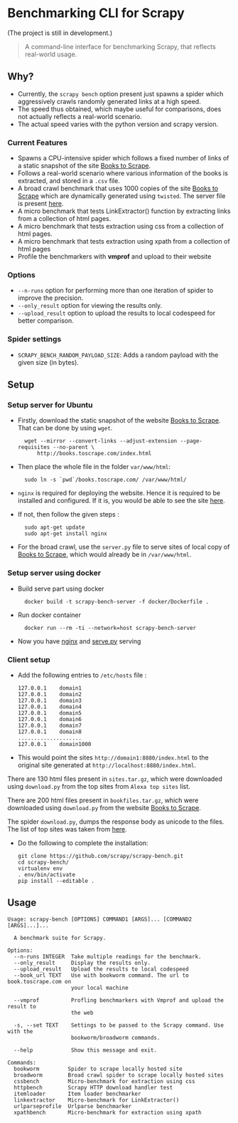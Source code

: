 # Benchmarking CLI for Scrapy
(The project is still in development.)

>A command-line interface for benchmarking Scrapy, that reflects real-world usage.

## Why?

* Currently, the `scrapy bench` option present just spawns a spider which aggressively crawls randomly generated links at a high speed.
* The speed thus obtained, which maybe useful for comparisons, does not actually reflects a real-world scenario.
* The actual speed varies with the python version and scrapy version.

### Current Features
* Spawns a CPU-intensive spider which follows a fixed number of links of a static snapshot of the site [Books to Scrape](http://books.toscrape.com/index.html).
* Follows a real-world scenario where various information of the books is extracted, and stored in a `.csv` file.
* A broad crawl benchmark that uses 1000 copies of the site [Books to Scrape](http://books.toscrape.com/index.html) which are dynamically generated using `twisted`. The server file is present [here](https://github.com/scrapy/scrapy-bench/blob/master/server.py).
* A micro benchmark that tests LinkExtractor() function by extracting links from a collection of html pages.
* A micro benchmark that tests extraction using css from a collection of html pages.
* A micro benchmark that tests extraction using xpath from a collection of html pages
* Profile the benchmarkers with **vmprof** and upload to their website

### Options
* `--n-runs` option for performing more than one iteration of spider to improve the precision.
* `--only_result` option for viewing the results only.
* `--upload_result` option to upload the results to local codespeed for better comparison.

### Spider settings
* `SCRAPY_BENCH_RANDOM_PAYLOAD_SIZE`: Adds a random payload with the given size (in bytes).

## Setup

### Setup server for Ubuntu

* Firstly, download the static snapshot of the website [Books to Scrape](http://books.toscrape.com/index.html). That can be done by using `wget`.

        wget --mirror --convert-links --adjust-extension --page-requisites --no-parent \
            http://books.toscrape.com/index.html

* Then place the whole file in the folder `var/www/html`:

        sudo ln -s `pwd`/books.toscrape.com/ /var/www/html/

* `nginx` is required for deploying the website. Hence it is required to be installed and configured. If it is, you would be able to see the site [here](http://localhost/books.toscrape.com/index.html).
* If not, then follow the given steps :

        sudo apt-get update
        sudo apt-get install nginx

* For the broad crawl, use the `server.py` file to serve sites of local copy of [Books to Scrape](http://books.toscrape.com/index.html), which would already be in `/var/www/html`.

### Setup server using docker

* Build serve part using docker

        docker build -t scrapy-bench-server -f docker/Dockerfile .

* Run docker container

        docker run --rm -ti --network=host scrapy-bench-server

* Now you have [nginx](http://localhost:8000/index.html) and [serve.py](http://localhost:8880/index.html) serving

### Client setup

* Add the following entries to `/etc/hosts` file :

	  127.0.0.1    domain1
	  127.0.0.1    domain2
	  127.0.0.1    domain3
	  127.0.0.1    domain4
	  127.0.0.1    domain5
	  127.0.0.1    domain6
	  127.0.0.1    domain7
	  127.0.0.1    domain8
	  ....................
	  127.0.0.1    domain1000

* This would point the sites `http://domain1:8880/index.html` to the original site generated at `http://localhost:8880/index.html`.


There are 130 html files present in `sites.tar.gz`, which were downloaded using `download.py` from the top sites from `Alexa top sites` list.

There are 200 html files present in `bookfiles.tar.gz`, which were downloaded using `download.py` from the website [Books to Scrape](http://books.toscrape.com/index.html).

The spider `download.py`, dumps the response body as unicode to the files. The list of top sites was taken from [here](http://s3.amazonaws.com/alexa-static/top-1m.csv.zip).

* Do the following to complete the installation:

      git clone https://github.com/scrapy/scrapy-bench.git
      cd scrapy-bench/
      virtualenv env
      . env/bin/activate
      pip install --editable .

## Usage

	Usage: scrapy-bench [OPTIONS] COMMAND1 [ARGS]... [COMMAND2 [ARGS]...]...

	  A benchmark suite for Scrapy.

	Options:
	  --n-runs INTEGER  Take multiple readings for the benchmark.
	  --only_result     Display the results only.
	  --upload_result   Upload the results to local codespeed
	  --book_url TEXT   Use with bookworm command. The url to book.toscrape.com on
	                    your local machine

	  --vmprof          Profling benchmarkers with Vmprof and upload the result to
	                    the web

	  -s, --set TEXT    Settings to be passed to the Scrapy command. Use with the
	                    bookworm/broadworm commands.

	  --help            Show this message and exit.

	Commands:
	  bookworm         Spider to scrape locally hosted site
	  broadworm        Broad crawl spider to scrape locally hosted sites
	  cssbench         Micro-benchmark for extraction using css
	  httpbench        Scrapy HTTP download handler test
	  itemloader       Item loader benchmarker
	  linkextractor    Micro-benchmark for LinkExtractor()
	  urlparseprofile  Urlparse benchmarker
	  xpathbench       Micro-benchmark for extraction using xpath
